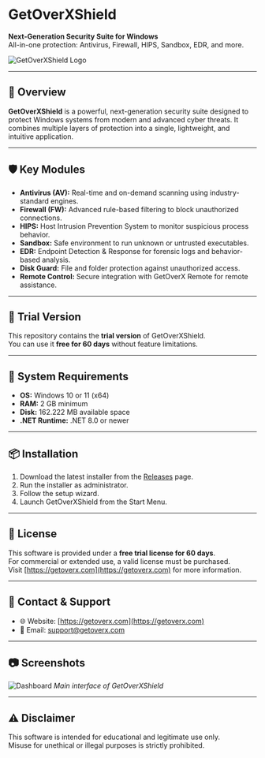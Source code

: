 
# GetOverXShield

**Next-Generation Security Suite for Windows**  
All-in-one protection: Antivirus, Firewall, HIPS, Sandbox, EDR, and more.

![GetOverXShield Logo](https://getoverx.com/view/frontend/asset/images/logo_getoverx.png) 

---

## 🔐 Overview

**GetOverXShield** is a powerful, next-generation security suite designed to protect Windows systems from modern and advanced cyber threats. It combines multiple layers of protection into a single, lightweight, and intuitive application.

---

## 🛡 Key Modules

- **Antivirus (AV):** Real-time and on-demand scanning using industry-standard engines.
- **Firewall (FW):** Advanced rule-based filtering to block unauthorized connections.
- **HIPS:** Host Intrusion Prevention System to monitor suspicious process behavior.
- **Sandbox:** Safe environment to run unknown or untrusted executables.
- **EDR:** Endpoint Detection & Response for forensic logs and behavior-based analysis.
- **Disk Guard:** File and folder protection against unauthorized access.
- **Remote Control:** Secure integration with GetOverX Remote for remote assistance.

---

## 🚀 Trial Version

This repository contains the **trial version** of GetOverXShield.  
You can use it **free for 60 days** without feature limitations.

---

## 🧩 System Requirements

- **OS:** Windows 10 or 11 (x64)
- **RAM:** 2 GB minimum
- **Disk:** 162.222 MB available space
- **.NET Runtime:** .NET 8.0 or newer

---

## 📦 Installation

1. Download the latest installer from the [Releases](https://github.com/youruser/getoverxshield/releases) page.
2. Run the installer as administrator.
3. Follow the setup wizard.
4. Launch GetOverXShield from the Start Menu.

---

## 📜 License

This software is provided under a **free trial license for 60 days**.  
For commercial or extended use, a valid license must be purchased.  
Visit [https://getoverx.com](https://getoverx.com) for more information.

---

## 🤝 Contact & Support

- 🌐 Website: [https://getoverx.com](https://getoverx.com)
- 📩 Email: support@getoverx.com

---

## 📷 Screenshots

![Dashboard](https://getoverx.com/view/frontend/asset/images/GetOverxHome3.jpg) 
*Main interface of GetOverXShield*

---

## ⚠ Disclaimer

This software is intended for educational and legitimate use only.  
Misuse for unethical or illegal purposes is strictly prohibited.

